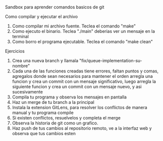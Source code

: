 Sandbox para aprender comandos basicos de git


Como compilar y ejecutar el archivo

1. Como compilar mi archivo fuente. Teclea el comando "make"
2. Como ejecuto el binario. Teclea "./main" deberias ver un mensaje en la terminal
3. Como borro el programa ejecutable. Teclea el comando "make clean"

Ejercicios
1. Crea una nueva branch y llamala "fix/queue-implementation-su-nombre"
2. Cada una de las funciones creadas tiene errores, faltan puntos y comas, agregalos donde sean necesarios
    para mantener el orden arregla una funcion y crea un commit con un mensaje significativo,
    luego arregla la siguiente funcion y crea un commit con un mensaje nuevo, y asi sucesivamente
3. Compila tu programa y observa los mensajes en pantalla
4. Haz un merge de tu branch a la principal
5. Instala la extension GitLens, para resolver los conflictos de manera manual y tu programa compile
5. Si existen conflictos, resuelvelos y completa el merge
6. Observa la historia de git como un grafico.
7. Haz push de tus cambios al repositorio remoto, ve a la interfaz web y observa que tus cambios esten